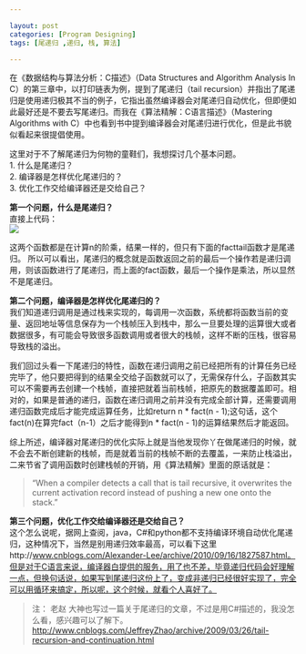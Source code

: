 ```yaml
---

layout: post
categories: [Program Designing]
tags: [尾递归 ,递归, 栈, 算法]

---
```


在《数据结构与算法分析：C描述》（Data Structures and Algorithm Analysis In C）的第三章中，以打印链表为例，提到了尾递归（tail recursion）并指出了尾递归是使用递归极其不当的例子，它指出虽然编译器会对尾递归自动优化，但即便如此最好还是不要去写尾递归。而我在《算法精解：C语言描述》（Mastering Algorithms with C）中也看到书中提到编译器会对尾递归进行优化，但是此书貌似看起来很提倡使用。

这里对于不了解尾递归为何物的童鞋们，我想探讨几个基本问题。  
	1. 什么是尾递归？  
	2. 编译器是怎样优化尾递归的？  
	3. 优化工作交给编译器还是交给自己？

**第一个问题，什么是尾递归？**  
直接上代码：  
![](https://raw.github.com/ellochen/Img-store/master/weidigui.jpg)  

这两个函数都是在计算n的阶乘，结果一样的，但只有下面的facttail函数才是尾递归。
所以可以看出，尾递归的概念就是函数返回之前的最后一个操作若是递归调用，则该函数进行了尾递归，而上面的fact函数，最后一个操作是乘法，所以显然不是尾递归。

**第二个问题，编译器是怎样优化尾递归的？**  
我们知道递归调用是通过栈来实现的，每调用一次函数，系统都将函数当前的变量、返回地址等信息保存为一个栈帧压入到栈中，那么一旦要处理的运算很大或者数据很多，有可能会导致很多函数调用或者很大的栈帧，这样不断的压栈，很容易导致栈的溢出。

我们回过头看一下尾递归的特性，函数在递归调用之前已经把所有的计算任务已经完毕了，他只要把得到的结果全交给子函数就可以了，无需保存什么，子函数其实可以不需要再去创建一个栈帧，直接把就着当前栈帧，把原先的数据覆盖即可。相对的，如果是普通的递归，函数在递归调用之前并没有完成全部计算，还需要调用递归函数完成后才能完成运算任务，比如return n * fact(n - 1);这句话，这个fact(n)在算完fact（n-1）之后才能得到n * fact(n - 1)的运算结果然后才能返回。

综上所述，编译器对尾递归的优化实际上就是当他发现你丫在做尾递归的时候，就不会去不断创建新的栈帧，而是就着当前的栈帧不断的去覆盖，一来防止栈溢出，二来节省了调用函数时创建栈帧的开销，用《算法精解》里面的原话就是：  
> “When a compiler detects a call that is tail recursive, it overwrites the current activation record instead of pushing a new one onto the stack.”

**第三个问题，优化工作交给编译器还是交给自己？**  
这个怎么说呢，据网上查阅，java，C#和python都不支持编译环境自动优化尾递归，这种情况下，当然是别用递归效率最高，可以看下这里http://www.cnblogs.com/Alexander-Lee/archive/2010/09/16/1827587.html。但是对于C语言来说，编译器白提供的服务，用了也不差，毕竟递归代码会好理解一点，但换句话说，如果写到尾递归这份上了，变成非递归已经很好实现了，完全可以用循环来搞定，所以呢，这个时候，就看个人喜好了。

> 注：
> 老赵 大神也写过一篇关于尾递归的文章，不过是用C#描述的，我没怎么看，感兴趣可以了解下。http://www.cnblogs.com/JeffreyZhao/archive/2009/03/26/tail-recursion-and-continuation.html